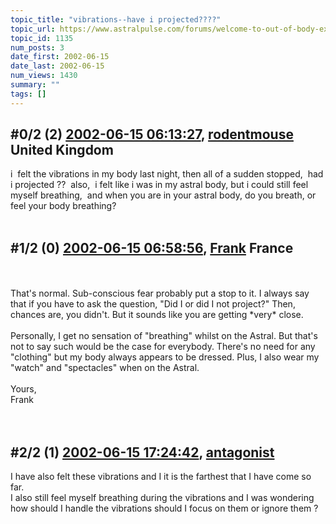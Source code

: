 ```yaml
---
topic_title: "vibrations--have i projected????"
topic_url: https://www.astralpulse.com/forums/welcome-to-out-of-body-experiences!/vibrations-have-i-projected
topic_id: 1135
num_posts: 3
date_first: 2002-06-15
date_last: 2002-06-15
num_views: 1430
summary: ""
tags: []
---
```


## \#0/2 (2) [2002-06-15 06:13:27](https://www.astralpulse.com/forums/index.php?msg=116873), [rodentmouse](https://www.astralpulse.com/forums/profile/?u=554) United Kingdom ##
<section>
i  felt the vibrations in my body last night, then all of a sudden stopped,  had i projected ??  also,  i felt like i was in my astral body, but i could still feel myself breathing,  and when you are in your astral body, do you breath, or feel your body breathing?
<br>
<br>
</section>

## \#1/2 (0) [2002-06-15 06:58:56](https://www.astralpulse.com/forums/index.php?msg=6803), [Frank](https://www.astralpulse.com/forums/profile/?u=359) France ##
<section>
<br>
<br>
That's normal. Sub-conscious fear probably put a stop to it. I always say that if you have to ask the question, "Did I or did I not project?" Then, chances are, you didn't. But it sounds like you are getting *very* close.
<br>
<br>
Personally, I get no sensation of "breathing" whilst on the Astral. But that's not to say such would be the case for everybody. There's no need for any "clothing" but my body always appears to be dressed. Plus, I also wear my "watch" and "spectacles" when on the Astral.
<br>
<br>
Yours,
<br>
Frank
<br>
<br>
<br>
</section>

## \#2/2 (1) [2002-06-15 17:24:42](https://www.astralpulse.com/forums/index.php?msg=6814), [antagonist](https://www.astralpulse.com/forums/profile/?u=611)  ##
<section>
I have also felt these vibrations and I it is the farthest that I have come so far.
<br>
I also still feel myself breathing during the vibrations and I was wondering how should I handle the vibrations should I focus on them or ignore them ?
<br>
<br>
</section>